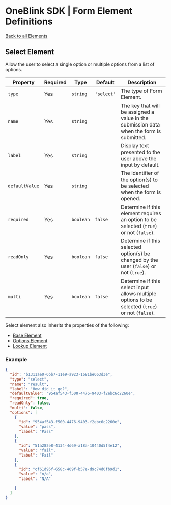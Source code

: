 # OneBlink SDK | Form Element Definitions

[Back to all Elements](../README.md)

## Select Element

Allow the user to select a single option or multiple options from a list of options.

| Property       | Required | Type      | Default    | Description                                                                                      |
| -------------- | -------- | --------- | ---------- | ------------------------------------------------------------------------------------------------ |
| `type`         | Yes      | `string`  | `'select'` | The type of Form Element.                                                                        |
| `name`         | Yes      | `string`  |            | The key that will be assigned a value in the submission data when the form is submitted.         |
| `label`        | Yes      | `string`  |            | Display text presented to the user above the input by default.                                   |
| `defaultValue` | Yes      | `string`  |            | The identifier of the option(s) to be selected when the form is opened.                          |
| `required`     | Yes      | `boolean` | `false`    | Determine if this element requires an option to be selected (`true`) or not (`false`).           |
| `readOnly`     | Yes      | `boolean` | `false`    | Determine if this selected option(s) be changed by the user (`false`) or not (`true`).           |
| `multi`        | Yes      | `boolean` | `false`    | Determine if this select input allows multiple options to be selected (`true`) or not (`false`). |

Select element also inherits the properties of the following:

-   [Base Element](./base-element.md)
-   [Options Element](./options-element.md)
-   [Lookup Element](./lookup-element.md)

### Example

```JSON
{
  "id": "b1311ae0-6bb7-11e9-a923-1681be663d3e",
  "type": "select",
  "name": "result",
  "label": "How did it go?",
  "defaultValue": "954af543-f500-4476-9403-f2ebc6c2260e",
  "required": true,
  "readOnly": false,
  "multi": false,
  "options": [
    {
      "id": "954af543-f500-4476-9403-f2ebc6c2260e",
      "value": "pass",
      "label": "Pass"
    },
    {
      "id": "51a282e8-4134-4d69-a18a-10440d5f4e12",
      "value": "fail",
      "label": "Fail"
    },
    {
      "id": "cf61d95f-658c-409f-b57e-d9c74d0fb9d1",
      "value": "n/a",
      "label": "N/A"

    }
  ]
}
```
